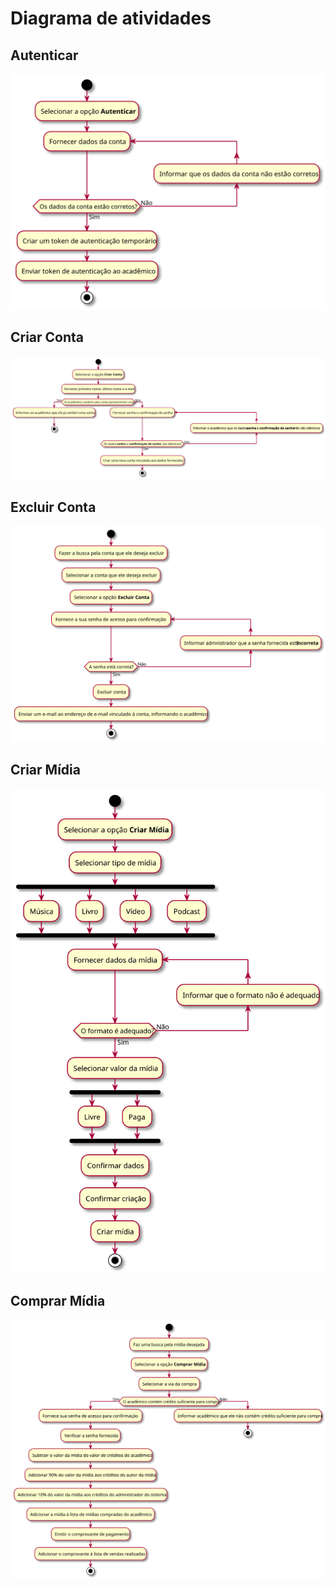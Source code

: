# Diagrama de atividades
## Autenticar

![](autenticar.svg)

## Criar Conta

![](criar-conta.svg)

## Excluir Conta

![](excluir-conta.svg)

## Criar Mídia

![](criar-midia.svg)

## Comprar Mídia

![](comprar-midia.svg)
